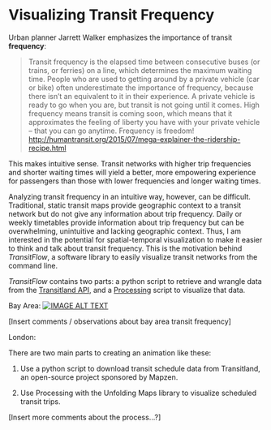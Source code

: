 # Visualizing Transit Frequency

Urban planner Jarrett Walker emphasizes the importance of transit **frequency**:

> Transit frequency is the elapsed time between consecutive buses (or trains, or ferries) on a line, which determines the maximum waiting time.  People who are used to getting around by a private vehicle (car or bike) often underestimate the importance of frequency, because there isn’t an equivalent to it in their experience.  A private vehicle is ready to go when you are, but transit is not going until it comes.  High frequency means transit is coming soon, which means that it approximates the feeling of liberty you have with your private vehicle – that you can go anytime.  Frequency is freedom! http://humantransit.org/2015/07/mega-explainer-the-ridership-recipe.html

This makes intuitive sense. Transit networks with higher trip frequencies and shorter waiting times will yield a better, more empowering experience for passengers than those with lower frequencies and longer waiting times.

Analyzing transit frequency in an intuitive way, however, can be difficult. Traditional, static transit maps provide geographic context to a transit network but do not give any information about trip frequency. Daily or weekly timetables provide information about trip frequency but can be overwhelming, unintuitive and lacking geographic context. Thus, I am interested in the potential for spatial-temporal visualization to make it easier to think and talk about transit frequency. This is the motivation behind *TransitFlow*, a software library to easily visualize transit networks from the command line.

*TransitFlow* contains two parts: a python script to retrieve and wrangle data from the [Transitland API](https://transit.land/), and a [Processing](processing.org) script to visualize that data.

Bay Area:
[![IMAGE ALT TEXT](http://i.imgur.com/kkOxCil.png)](https://vimeo.com/226987064 "Transit Flow Map of San Francisco Bay Area")

[Insert comments / observations about bay area transit frequency]

London:

There are two main parts to creating an animation like these:

1. Use a python script to download transit schedule data from Transitland, an open-source project sponsored by Mapzen.

2. Use Processing with the Unfolding Maps library to visualize scheduled transit trips.

[Insert more comments about the process...?]
